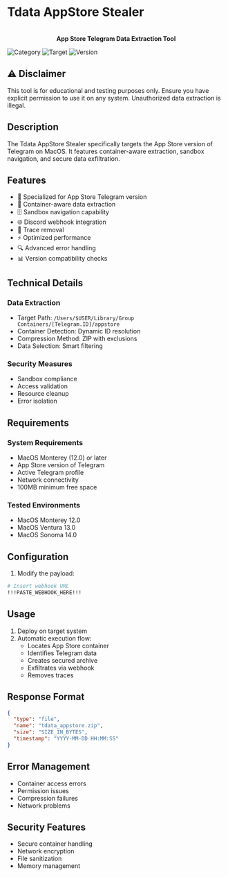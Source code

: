# Tdata AppStore Stealer

<p align="center">
  <br>
  <strong>App Store Telegram Data Extraction Tool</strong>
</p>

![Category](https://img.shields.io/badge/Category-Exfiltration-red)
![Target](https://img.shields.io/badge/Target-MacOS_AppStore-blue)
![Version](https://img.shields.io/badge/Version-1.0-green)

## ⚠️ Disclaimer

This tool is for educational and testing purposes only. Ensure you have explicit permission to use it on any system. Unauthorized data extraction is illegal.

## Description

The Tdata AppStore Stealer specifically targets the App Store version of Telegram on MacOS. It features container-aware extraction, sandbox navigation, and secure data exfiltration.

## Features

- 🎯 Specialized for App Store Telegram version
- 📱 Container-aware data extraction
- 🗄️ Sandbox navigation capability
- 🌐 Discord webhook integration
- 🧹 Trace removal
- ⚡ Optimized performance
- 🔍 Advanced error handling
- 📊 Version compatibility checks

## Technical Details

### Data Extraction
- Target Path: `/Users/$USER/Library/Group Containers/[Telegram.ID]/appstore`
- Container Detection: Dynamic ID resolution
- Compression Method: ZIP with exclusions
- Data Selection: Smart filtering

### Security Measures
- Sandbox compliance
- Access validation
- Resource cleanup
- Error isolation

## Requirements

### System Requirements
- MacOS Monterey (12.0) or later
- App Store version of Telegram
- Active Telegram profile
- Network connectivity
- 100MB minimum free space

### Tested Environments
- MacOS Monterey 12.0
- MacOS Ventura 13.0
- MacOS Sonoma 14.0

## Configuration

1. Modify the payload:
```bash
# Insert webhook URL
!!!PASTE_WEBHOOK_HERE!!!
```

## Usage

1. Deploy on target system
2. Automatic execution flow:
    - Locates App Store container
    - Identifies Telegram data
    - Creates secured archive
    - Exfiltrates via webhook
    - Removes traces

## Response Format

```json
{
  "type": "file",
  "name": "tdata_appstore.zip",
  "size": "SIZE_IN_BYTES",
  "timestamp": "YYYY-MM-DD HH:MM:SS"
}
```

## Error Management

- Container access errors
- Permission issues
- Compression failures
- Network problems

## Security Features

- Secure container handling
- Network encryption
- File sanitization
- Memory management